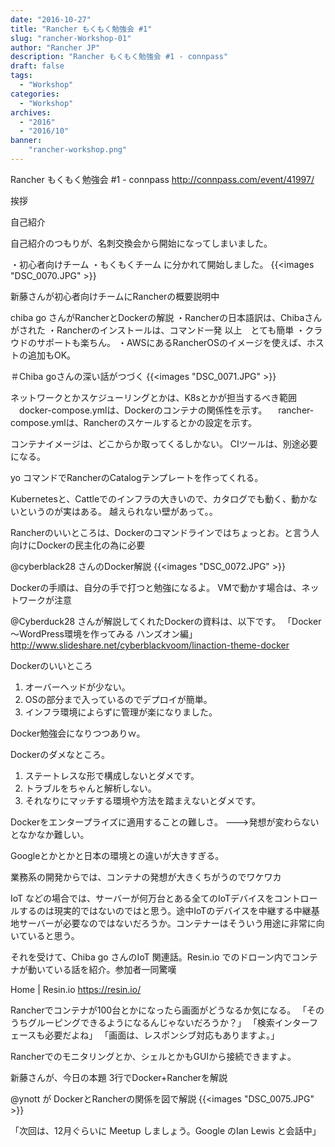 ```yaml
---
date: "2016-10-27"
title: "Rancher もくもく勉強会 #1"
slug: "rancher-Workshop-01" 
author: "Rancher JP"
description: "Rancher もくもく勉強会 #1 - connpass"
draft: false
tags:
  - "Workshop"
categories:
  - "Workshop"
archives:
  - "2016"
  - "2016/10"
banner: 
    "rancher-workshop.png"
---
```


Rancher もくもく勉強会 #1 - connpass
http://connpass.com/event/41997/

挨拶


自己紹介


 自己紹介のつもりが、名刺交換会から開始になってしまいました。

・初心者向けチーム
・もくもくチーム
に分かれて開始しました。
{{<images "DSC_0070.JPG" >}}


新藤さんが初心者向けチームにRancherの概要説明中

chiba go さんがRancherとDockerの解説
・Rancherの日本語訳は、Chibaさんがされた
・Rancherのインストールは、コマンド一発 以上　とても簡単
・クラウドのサポートも楽ちん。
・AWSにあるRancherOSのイメージを使えば、ホストの追加もOK。

＃Chiba goさんの深い話がつづく
{{<images "DSC_0071.JPG" >}}

ネットワークとかスケジューリングとかは、K8sとかが担当するべき範囲
　docker-compose.ymlは、Dockerのコンテナの関係性を示す。
　rancher-compose.ymlは、Rancherのスケールするとかの設定を示す。

コンテナイメージは、どこからか取ってくるしかない。
CIツールは、別途必要になる。

yo コマンドでRancherのCatalogテンプレートを作ってくれる。

Kubernetesと、Cattleでのインフラの大きいので、カタログでも動く、動かないというのが実はある。
越えられない壁があって。。

Rancherのいいところは、Dockerのコマンドラインではちょっとお。と言う人向けにDockerの民主化の為に必要

@cyberblack28 さんのDocker解説
{{<images "DSC_0072.JPG" >}}

Dockerの手順は、自分の手で打つと勉強になるよ。
VMで動かす場合は、ネットワークが注意

@Cyberduck28 さんが解説してくれたDockerの資料は、以下です。
「Docker～WordPress環境を作ってみる ハンズオン編」
http://www.slideshare.net/cyberblackvoom/linaction-theme-docker

Dockerのいいところ
1. オーバーヘッドが少ない。
2. OSの部分まで入っているのでデプロイが簡単。
3. インフラ環境によらずに管理が楽になりました。

Docker勉強会になりつつありｗ。

Dockerのダメなところ。

1. ステートレスな形で構成しないとダメです。
2. トラブルをちゃんと解析しない。
3. それなりにマッチする環境や方法を踏まえないとダメです。 

Dockerをエンタープライズに適用することの難しさ。
--->発想が変わらないとなかなか難しい。

Googleとかとかと日本の環境との違いが大きすぎる。

業務系の開発からでは、コンテナの発想が大きくちがうのでワケワカ

IoT などの場合では、サーバーが何万台とある全てのIoTデバイスをコントロールするのは現実的ではないのではと思う。途中IoTのデバイスを中継する中継基地サーバーが必要なのではないだろうか。コンテナーはそういう用途に非常に向いていると思う。

それを受けて、Chiba go さんのIoT 関連話。Resin.io でのドローン内でコンテナが動いている話を紹介。参加者一同驚嘆

Home | Resin.io
https://resin.io/


Rancherでコンテナが100台とかになったら画面がどうなるか気になる。
「そのうちグルーピングできるようになるんじゃないだろうか？」
「検索インターフェースも必要だよね」
「画面は、レスポンシブ対応もありますよ。」

Rancherでのモニタリングとか、シェルとかもGUIから接続できますよ。

新藤さんが、今日の本題 3行でDocker+Rancherを解説

@ynott が DockerとRancherの関係を図で解説
{{<images "DSC_0075.JPG" >}}



「次回は、12月ぐらいに Meetup しましょう。Google のIan Lewis と会話中」

